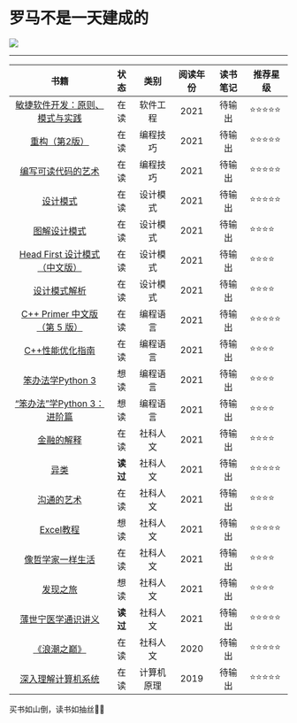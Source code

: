 # 罗马不是一天建成的


![](https://pic.imgdb.cn/item/60986fa0d1a9ae528f5f4fb0.jpg)

---


| 书籍 | 状态 | 类别 | 阅读年份 | 读书笔记 | 推荐星级 |
| :--: | :--: | :----------: | :------: | :------: | ---- |
| [敏捷软件开发：原则、模式与实践 ](https://book.douban.com/subject/1140457/) | 在读 | 软件工程 | 2021 | 待输出 | ⭐⭐⭐⭐⭐ |
|   [重构（第2版）](https://book.douban.com/subject/30468597/)   | 在读 |  编程技巧    |     2021         | 待输出         | ⭐⭐⭐⭐⭐ |
| [编写可读代码的艺术](https://book.douban.com/subject/10797189//) | 在读 | 编程技巧 | 2021 | 待输出 | ⭐⭐⭐⭐⭐ |
| [设计模式](https://book.douban.com/subject/1052241/) | 在读 | 设计模式 | 2021 | 待输出 | ⭐⭐⭐⭐⭐ |
| [图解设计模式](https://book.douban.com/subject/26933281/) | 在读 | 设计模式 | 2021 | 待输出 | ⭐⭐⭐⭐ |
| [Head First 设计模式（中文版）](https://book.douban.com/subject/2243615/) | 在读 | 设计模式 | 2021 | 待输出 | ⭐⭐⭐⭐ |
| [设计模式解析](https://book.douban.com/subject/26881757/) | 在读 | 设计模式 | 2021 | 待输出 | ⭐⭐⭐⭐ |
| [C++ Primer 中文版（第 5 版）](https://book.douban.com/subject/25708312/) | 在读 | 编程语言 | 2021 | 待输出 | ⭐⭐⭐⭐⭐ |
| [C++性能优化指南](https://book.douban.com/subject/27666339/) | 在读 | 编程语言 | 2021 | 待输出 | ⭐⭐⭐⭐ |
| [笨办法学Python 3](https://book.douban.com/subject/30237842/) | 想读 | 编程语言 | 2021 | 待输出 | ⭐⭐⭐⭐ |
| [“笨办法”学Python 3：进阶篇](https://book.douban.com/subject/35043941/) | 想读 | 编程语言 | 2021 | 待输出 | ⭐⭐⭐⭐ |
| [金融的解释](https://book.douban.com/subject/26032227) | 在读 | 社科人文 | 2021 | 待输出 | ⭐⭐⭐⭐ |
| [异类](https://book.douban.com/subject/25863621/) | **读过** | 社科人文 | 2021 | 待输出 | ⭐⭐⭐⭐⭐ |
| [沟通的艺术](https://book.douban.com/subject/30193204/) | 在读 | 社科人文 | 2021 | 待输出 | ⭐⭐⭐⭐ |
| [Excel教程](https://www.bilibili.com/video/BV184411C7Ci) | 想读 | 社科人文 | 2021 | 待输出 | ⭐⭐⭐⭐⭐ |
| [像哲学家一样生活](https://book.douban.com/subject/27167270/) | 在读 | 社科人文 | 2021 | 待输出 | ⭐⭐⭐⭐ |
| [发现之旅](https://book.douban.com/subject/10439064/) | 想读 | 社科人文 | 2021 | 待输出 | ⭐⭐⭐⭐ |
| [薄世宁医学通识讲义](https://book.douban.com/subject/34842793/) | **读过** | 社科人文 | 2021 | 待输出 | ⭐⭐⭐⭐⭐ |
| [《浪潮之巅》](https://book.douban.com/subject/33474750/) | 在读 | 社科人文 | 2020 | 待输出 | ⭐⭐⭐⭐⭐ |
| [深入理解计算机系统](https://book.douban.com/subject/26912767/) | 在读 | 计算机原理 | 2019 | 待输出 | ⭐⭐⭐⭐⭐ |

买书如山倒，读书如抽丝🤦‍♂️

